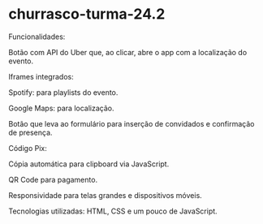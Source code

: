 # churrasco-turma-24.2
Funcionalidades:

Botão com API do Uber que, ao clicar, abre o app com a localização do evento.

Iframes integrados:

Spotify: para playlists do evento.

Google Maps: para localização.

Botão que leva ao formulário para inserção de convidados e confirmação de presença.

Código Pix:

Cópia automática para clipboard via JavaScript.

QR Code para pagamento.

Responsividade para telas grandes e dispositivos móveis.

Tecnologias utilizadas:
HTML, CSS e um pouco de JavaScript.
